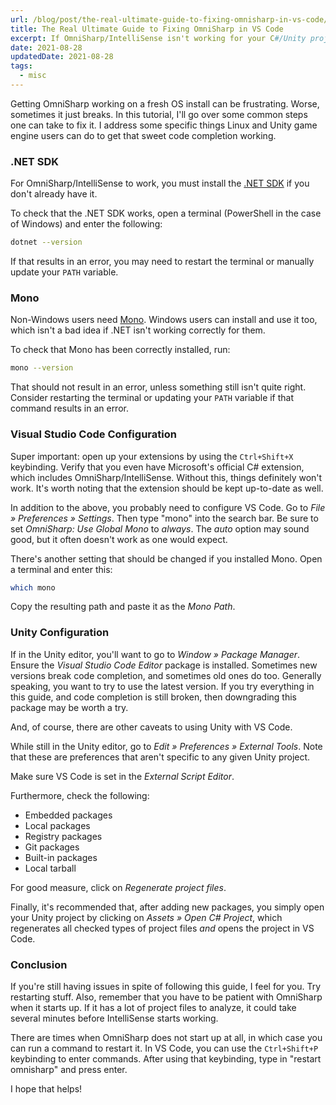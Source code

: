 ```yaml
---
url: /blog/post/the-real-ultimate-guide-to-fixing-omnisharp-in-vs-code/ # for backward compatibility with old blog
title: The Real Ultimate Guide to Fixing OmniSharp in VS Code
excerpt: If OmniSharp/IntelliSense isn't working for your C#/Unity projects, this may be the tutorial for you.
date: 2021-08-28
updatedDate: 2021-08-28
tags:
  - misc
---
```


Getting OmniSharp working on a fresh OS install can be frustrating. Worse,
sometimes it just breaks. In this tutorial, I'll go over some common steps one
can take to fix it. I address some specific things Linux and Unity game engine
users can do to get that sweet code completion working.

### .NET SDK

For OmniSharp/IntelliSense to work, you must install the
[.NET SDK](https://dotnet.microsoft.com/download/dotnet/sdk-for-vs-code) if you
don't already have it.

To check that the .NET SDK works, open a terminal (PowerShell in the case of
Windows) and enter the following:

```bash
dotnet --version
```

If that results in an error, you may need to restart the terminal or manually
update your `PATH` variable.

### Mono

Non-Windows users need [Mono](https://www.mono-project.com/download/stable/).
Windows users can install and use it too, which isn't a bad idea if .NET isn't
working correctly for them.

To check that Mono has been correctly installed, run:

```bash
mono --version
```

That should not result in an error, unless something still isn't quite right.
Consider restarting the terminal or updating your `PATH` variable if that
command results in an error.

### Visual Studio Code Configuration

Super important: open up your extensions by using the `Ctrl+Shift+X` keybinding.
Verify that you even have Microsoft's official C# extension, which includes
OmniSharp/IntelliSense. Without this, things definitely won't work. It's worth
noting that the extension should be kept up-to-date as well.

In addition to the above, you probably need to configure VS Code. Go to _File »
Preferences » Settings_. Then type "mono" into the search bar. Be sure to set
_OmniSharp: Use Global Mono_ to _always_. The _auto_ option may sound good, but
it often doesn't work as one would expect.

There's another setting that should be changed if you installed Mono. Open a
terminal and enter this:

```bash
which mono
```

Copy the resulting path and paste it as the _Mono Path_.

### Unity Configuration

If in the Unity editor, you'll want to go to _Window » Package Manager_. Ensure
the _Visual Studio Code Editor_ package is installed. Sometimes new versions
break code completion, and sometimes old ones do too. Generally speaking, you
want to try to use the latest version. If you try everything in this guide, and
code completion is still broken, then downgrading this package may be worth a
try.

And, of course, there are other caveats to using Unity with VS Code.

While still in the Unity editor, go to _Edit » Preferences » External Tools_.
Note that these are preferences that aren't specific to any given Unity project.

Make sure VS Code is set in the _External Script Editor_.

Furthermore, check the following:

- Embedded packages
- Local packages
- Registry packages
- Git packages
- Built-in packages
- Local tarball

For good measure, click on _Regenerate project files_.

Finally, it's recommended that, after adding new packages, you simply open your
Unity project by clicking on _Assets » Open C# Project_, which regenerates all
checked types of project files _and_ opens the project in VS Code.

### Conclusion

If you're still having issues in spite of following this guide, I feel for you.
Try restarting stuff. Also, remember that you have to be patient with OmniSharp
when it starts up. If it has a lot of project files to analyze, it could take
several minutes before IntelliSense starts working.

There are times when OmniSharp does not start up at all, in which case you can
run a command to restart it. In VS Code, you can use the `Ctrl+Shift+P`
keybinding to enter commands. After using that keybinding, type in "restart
omnisharp" and press enter.

I hope that helps!
